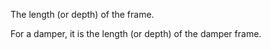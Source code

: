 The length (or depth) of the frame.

For a damper, it is the length (or depth) of the damper frame.
